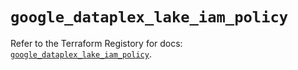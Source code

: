 # `google_dataplex_lake_iam_policy`

Refer to the Terraform Registory for docs: [`google_dataplex_lake_iam_policy`](https://registry.terraform.io/providers/hashicorp/google/5.8.0/docs/resources/dataplex_lake_iam_policy).
